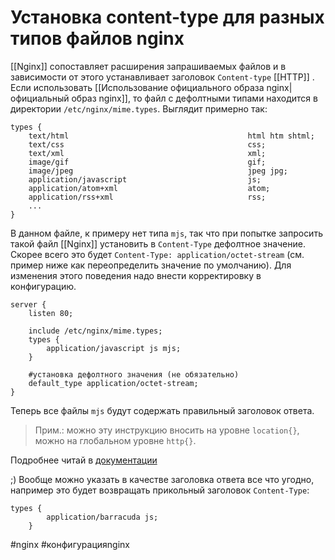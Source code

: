 
# Установка content-type для разных типов файлов nginx

[[Nginx]] сопоставляет расширения запрашиваемых файлов и в зависимости от этого устанавливает заголовок `Content-type` [[HTTP]] . Если использовать [[Использование официального образа nginx|официальный образ nginx]], то файл с дефолтными типами находится в директории `/etc/nginx/mime.types`. Выглядит примерно так:

```
types {
    text/html                                        html htm shtml;
    text/css                                         css;
    text/xml                                         xml;
    image/gif                                        gif;
    image/jpeg                                       jpeg jpg;
    application/javascript                           js;
    application/atom+xml                             atom;
    application/rss+xml                              rss;
	...
}
```

В данном файле, к примеру нет типа `mjs`, так что при попытке запросить такой файл [[Nginx]] установить в `Content-Type` дефолтное значение. Скорее всего это будет `Content-Type: application/octet-stream` (см. пример ниже как переопределить значение по умолчанию). Для изменения этого поведения надо внести корректировку в конфигурацию.

```
server {
	listen 80;
	
	include /etc/nginx/mime.types;
	types {
		application/javascript js mjs;
	}

	#установка дефолтного значения (не обязательно)
	default_type application/octet-stream; 
}
```

Теперь все файлы `mjs` будут содержать правильный заголовок ответа.

>Прим.: можно эту инструкцию вносить на уровне `location{}`, можно на глобальном уровне `http{}`.

Подробнее читай в [документации](http://nginx.org/en/docs/http/ngx_http_core_module.html#types)

;) Вообще можно указать в качестве заголовка ответа все что угодно, например это будет возвращать прикольный заголовок `Content-Type`:

```
types {
		application/barracuda js;
	}
```



#nginx #конфигурацияnginx 